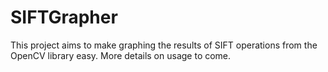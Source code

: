 # SIFTGrapher

This project aims to make graphing the results of SIFT operations from the OpenCV library easy. More details on usage to come.
